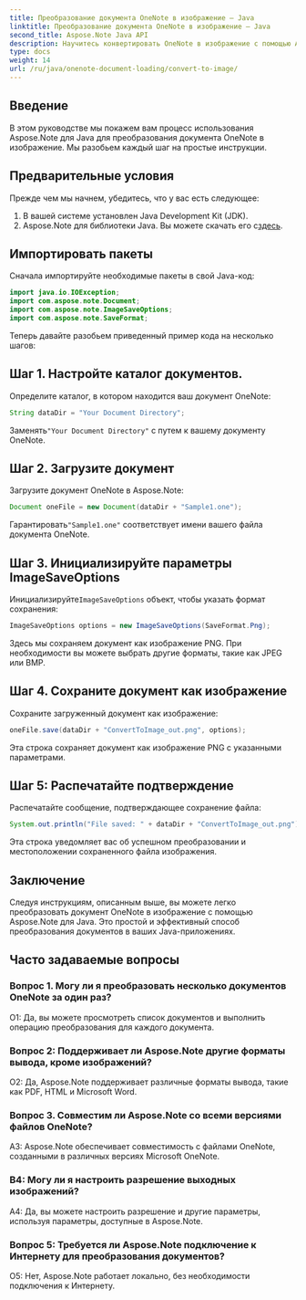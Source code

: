 ```yaml
---
title: Преобразование документа OneNote в изображение — Java
linktitle: Преобразование документа OneNote в изображение — Java
second_title: Aspose.Note Java API
description: Научитесь конвертировать OneNote в изображение с помощью Aspose.Note для Java. Следуйте простым шагам, загрузите документ, инициализируйте параметры и сохраните его в формате PNG.
type: docs
weight: 14
url: /ru/java/onenote-document-loading/convert-to-image/
---
```

## Введение

В этом руководстве мы покажем вам процесс использования Aspose.Note для Java для преобразования документа OneNote в изображение. Мы разобьем каждый шаг на простые инструкции.

## Предварительные условия

Прежде чем мы начнем, убедитесь, что у вас есть следующее:

1. В вашей системе установлен Java Development Kit (JDK).
2.  Aspose.Note для библиотеки Java. Вы можете скачать его с[здесь](https://releases.aspose.com/note/java/).

## Импортировать пакеты

Сначала импортируйте необходимые пакеты в свой Java-код:

```java
import java.io.IOException;
import com.aspose.note.Document;
import com.aspose.note.ImageSaveOptions;
import com.aspose.note.SaveFormat;
```

Теперь давайте разобьем приведенный пример кода на несколько шагов:

## Шаг 1. Настройте каталог документов.

Определите каталог, в котором находится ваш документ OneNote:

```java
String dataDir = "Your Document Directory";
```

 Заменять`"Your Document Directory"` с путем к вашему документу OneNote.

## Шаг 2. Загрузите документ

Загрузите документ OneNote в Aspose.Note:

```java
Document oneFile = new Document(dataDir + "Sample1.one");
```

 Гарантировать`"Sample1.one"` соответствует имени вашего файла документа OneNote.

## Шаг 3. Инициализируйте параметры ImageSaveOptions

 Инициализируйте`ImageSaveOptions` объект, чтобы указать формат сохранения:

```java
ImageSaveOptions options = new ImageSaveOptions(SaveFormat.Png);
```

Здесь мы сохраняем документ как изображение PNG. При необходимости вы можете выбрать другие форматы, такие как JPEG или BMP.

## Шаг 4. Сохраните документ как изображение

Сохраните загруженный документ как изображение:

```java
oneFile.save(dataDir + "ConvertToImage_out.png", options);
```

Эта строка сохраняет документ как изображение PNG с указанными параметрами.

## Шаг 5: Распечатайте подтверждение

Распечатайте сообщение, подтверждающее сохранение файла:

```java
System.out.println("File saved: " + dataDir + "ConvertToImage_out.png");
```

Эта строка уведомляет вас об успешном преобразовании и местоположении сохраненного файла изображения.

## Заключение

Следуя инструкциям, описанным выше, вы можете легко преобразовать документ OneNote в изображение с помощью Aspose.Note для Java. Это простой и эффективный способ преобразования документов в ваших Java-приложениях.

## Часто задаваемые вопросы

### Вопрос 1. Могу ли я преобразовать несколько документов OneNote за один раз?

О1: Да, вы можете просмотреть список документов и выполнить операцию преобразования для каждого документа.

### Вопрос 2: Поддерживает ли Aspose.Note другие форматы вывода, кроме изображений?

О2: Да, Aspose.Note поддерживает различные форматы вывода, такие как PDF, HTML и Microsoft Word.

### Вопрос 3. Совместим ли Aspose.Note со всеми версиями файлов OneNote?

A3: Aspose.Note обеспечивает совместимость с файлами OneNote, созданными в различных версиях Microsoft OneNote.

### В4: Могу ли я настроить разрешение выходных изображений?

A4: Да, вы можете настроить разрешение и другие параметры, используя параметры, доступные в Aspose.Note.

### Вопрос 5: Требуется ли Aspose.Note подключение к Интернету для преобразования документов?

О5: Нет, Aspose.Note работает локально, без необходимости подключения к Интернету.